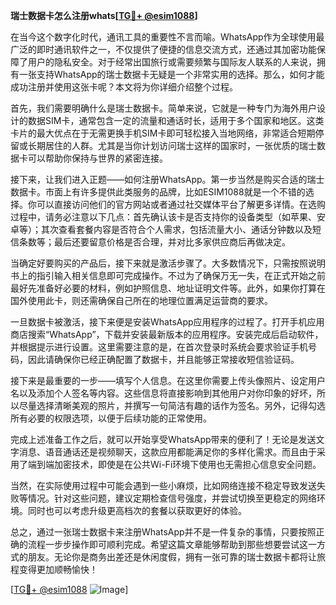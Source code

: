 **瑞士数据卡怎么注册whats[[TG💪+ @esim1088](https://t.me/s/esim1088)]**

在当今这个数字化时代，通讯工具的重要性不言而喻。WhatsApp作为全球使用最广泛的即时通讯软件之一，不仅提供了便捷的信息交流方式，还通过其加密功能保障了用户的隐私安全。对于经常出国旅行或需要频繁与国际友人联系的人来说，拥有一张支持WhatsApp的瑞士数据卡无疑是一个非常实用的选择。那么，如何才能成功注册并使用这张卡呢？本文将为你详细介绍整个过程。

首先，我们需要明确什么是瑞士数据卡。简单来说，它就是一种专门为海外用户设计的数据SIM卡，通常包含一定的流量和通话时长，适用于多个国家和地区。这类卡片的最大优点在于无需更换手机SIM卡即可轻松接入当地网络，非常适合短期停留或长期居住的人群。尤其是当你计划访问瑞士这样的国家时，一张优质的瑞士数据卡可以帮助你保持与世界的紧密连接。

接下来，让我们进入正题——如何注册WhatsApp。第一步当然是购买合适的瑞士数据卡。市面上有许多提供此类服务的品牌，比如ESIM1088就是一个不错的选择。你可以直接访问他们的官方网站或者通过社交媒体平台了解更多详情。在选购过程中，请务必注意以下几点：首先确认该卡是否支持你的设备类型（如苹果、安卓等）；其次查看套餐内容是否符合个人需求，包括流量大小、通话分钟数以及短信条数等；最后还要留意价格是否合理，并对比多家供应商后再做决定。

当确定好要购买的产品后，接下来就是激活步骤了。大多数情况下，只需按照说明书上的指引输入相关信息即可完成操作。不过为了确保万无一失，在正式开始之前最好先准备好必要的材料，例如护照信息、地址证明文件等。此外，如果你打算在国外使用此卡，则还需确保自己所在的地理位置满足运营商的要求。

一旦数据卡被激活，接下来便是安装WhatsApp应用程序的过程了。打开手机应用商店搜索“WhatsApp”，下载并安装最新版本的应用程序。安装完成后启动软件，并根据提示进行设置。这里需要注意的是，在首次登录时系统会要求验证手机号码，因此请确保你已经正确配置了数据卡，并且能够正常接收短信验证码。

接下来是最重要的一步——填写个人信息。在这里你需要上传头像照片、设定用户名以及添加个人签名等内容。这些信息将直接影响到其他用户对你印象的好坏，所以尽量选择清晰美观的照片，并撰写一句简洁有趣的话作为签名。另外，记得勾选所有必要的权限选项，以便于后续功能的正常使用。

完成上述准备工作之后，就可以开始享受WhatsApp带来的便利了！无论是发送文字消息、语音通话还是视频聊天，这款应用都能满足你的多样化需求。而且由于采用了端到端加密技术，即使是在公共Wi-Fi环境下使用也无需担心信息安全问题。

当然，在实际使用过程中可能会遇到一些小麻烦，比如网络连接不稳定导致发送失败等情况。针对这些问题，建议定期检查信号强度，并尝试切换至更稳定的网络环境。同时也可以考虑升级更高档次的套餐以获取更好的体验。

总之，通过一张瑞士数据卡来注册WhatsApp并不是一件复杂的事情，只要按照正确的流程一步步操作即可顺利完成。希望这篇文章能够帮助到那些想要尝试这一方式的朋友。无论你是商务出差还是休闲度假，拥有一张可靠的瑞士数据卡都将让旅程变得更加顺畅愉快！

[[TG💪+ @esim1088](https://t.me/s/esim1088) ![Image](https://i.postimg.cc/4NQfJmqS/Snipaste-2025-05-13-00-14-12.png)]